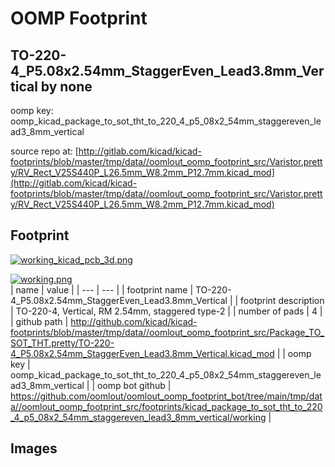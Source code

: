 # OOMP Footprint  
## TO-220-4_P5.08x2.54mm_StaggerEven_Lead3.8mm_Vertical  by none  
  
oomp key: oomp_kicad_package_to_sot_tht_to_220_4_p5_08x2_54mm_staggereven_lead3_8mm_vertical  
  
source repo at: [http://gitlab.com/kicad/kicad-footprints/blob/master/tmp/data//oomlout_oomp_footprint_src/Varistor.pretty/RV_Rect_V25S440P_L26.5mm_W8.2mm_P12.7mm.kicad_mod](http://gitlab.com/kicad/kicad-footprints/blob/master/tmp/data//oomlout_oomp_footprint_src/Varistor.pretty/RV_Rect_V25S440P_L26.5mm_W8.2mm_P12.7mm.kicad_mod)  
## Footprint  
  
[![working_kicad_pcb_3d.png](working_kicad_pcb_3d_600.png)](working_kicad_pcb_3d.png)  
  
[![working.png](working_600.png)](working.png)  
| name | value | 
| --- | --- | 
| footprint name | TO-220-4_P5.08x2.54mm_StaggerEven_Lead3.8mm_Vertical | 
| footprint description | TO-220-4, Vertical, RM 2.54mm, staggered type-2 | 
| number of pads | 4 | 
| github path | http://github.com/kicad/kicad-footprints/blob/master/tmp/data//oomlout_oomp_footprint_src/Package_TO_SOT_THT.pretty/TO-220-4_P5.08x2.54mm_StaggerEven_Lead3.8mm_Vertical.kicad_mod | 
| oomp key | oomp_kicad_package_to_sot_tht_to_220_4_p5_08x2_54mm_staggereven_lead3_8mm_vertical | 
| oomp bot github | https://github.com/oomlout/oomlout_oomp_footprint_bot/tree/main/tmp/data//oomlout_oomp_footprint_src/footprints/kicad_package_to_sot_tht_to_220_4_p5_08x2_54mm_staggereven_lead3_8mm_vertical/working | 
## Images  
